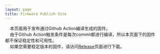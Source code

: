 ```yaml
---
layout: page
title: Firmware Publish Site
---
```


&nbsp;&nbsp;&nbsp;&nbsp;本页面用于发布通过Github Action编译生成的固件。<br>
&nbsp;&nbsp;&nbsp;&nbsp;由于Github Action触发条件是每次commit都进行编译，所以本页面下的固件都不保证稳定性和可用性。<br>
&nbsp;&nbsp;&nbsp;&nbsp;如果您需要稳定版本的固件，请访问[Release](https://github.com/ZhuYanzhen1/miniFOC/releases/)页面进行下载。<br>